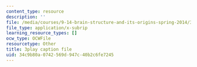 ```yaml
---
content_type: resource
description: ''
file: /media/courses/9-14-brain-structure-and-its-origins-spring-2014/34c9b80a0742569d947c40b2c6fe7245_555123.vtt
file_type: application/x-subrip
learning_resource_types: []
ocw_type: OCWFile
resourcetype: Other
title: 3play caption file
uid: 34c9b80a-0742-569d-947c-40b2c6fe7245
---
```

